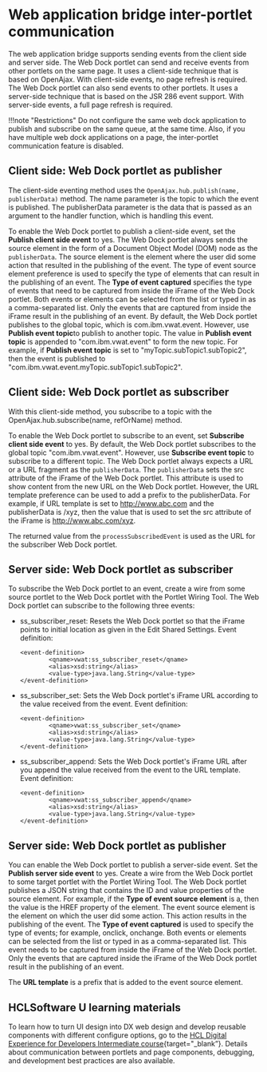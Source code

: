 # Web application bridge inter-portlet communication



The web application bridge supports sending events from the client side and server side. The Web Dock portlet can send and receive events from other portlets on the same page. It uses a client-side technique that is based on OpenAjax. With client-side events, no page refresh is required. The Web Dock portlet can also send events to other portlets. It uses a server-side technique that is based on the JSR 286 event support. With server-side events, a full page refresh is required.

!!!note "Restrictions"
    Do not configure the same web dock application to publish and subscribe on the same queue, at the same time. Also, if you have multiple web dock applications on a page, the inter-portlet communication feature is disabled.

## Client side: Web Dock portlet as publisher

The client-side eventing method uses the `OpenAjax.hub.publish(name, publisherData)` method. The name parameter is the topic to which the event is published. The publisherData parameter is the data that is passed as an argument to the handler function, which is handling this event.

To enable the Web Dock portlet to publish a client-side event, set the **Publish client side event** to yes. The Web Dock portlet always sends the source element in the form of a Document Object Model (DOM) node as the `publisherData`. The source element is the element where the user did some action that resulted in the publishing of the event. The type of event source element preference is used to specify the type of elements that can result in the publishing of an event. The **Type of event captured** specifies the type of events that need to be captured from inside the iFrame of the Web Dock portlet. Both events or elements can be selected from the list or typed in as a comma-separated list. Only the events that are captured from inside the iFrame result in the publishing of an event. By default, the Web Dock portlet publishes to the global topic, which is com.ibm.vwat.event. However, use **Publish event topic**to publish to another topic. The value in **Publish event topic** is appended to "com.ibm.vwat.event" to form the new topic. For example, if **Publish event topic** is set to "myTopic.subTopic1.subTopic2", then the event is published to "com.ibm.vwat.event.myTopic.subTopic1.subTopic2".

## Client side: Web Dock portlet as subscriber

With this client-side method, you subscribe to a topic with the OpenAjax.hub.subscribe\(name, refOrName\) method.

To enable the Web Dock portlet to subscribe to an event, set **Subscribe client side event** to yes. By default, the Web Dock portlet subscribes to the global topic "com.ibm.vwat.event". However, use **Subscribe event topic** to subscribe to a different topic. The Web Dock portlet always expects a URL or a URL fragment as the `publisherData`. The `publisherData` sets the src attribute of the iFrame of the Web Dock portlet. This attribute is used to show content from the new URL on the Web Dock portlet. However, the URL template preference can be used to add a prefix to the publisherData. For example, if URL template is set to http://www.abc.com and the publisherData is /xyz, then the value that is used to set the src attribute of the iFrame is http://www.abc.com/xyz.

The returned value from the `processSubscribedEvent` is used as the URL for the subscriber Web Dock portlet.

## Server side: Web Dock portlet as subscriber

To subscribe the Web Dock portlet to an event, create a wire from some source portlet to the Web Dock portlet with the Portlet Wiring Tool. The Web Dock portlet can subscribe to the following three events:

-   ss\_subscriber\_reset: Resets the Web Dock portlet so that the iFrame points to initial location as given in the Edit Shared Settings. Event definition:

    ```
    <event-definition>
    	  	<qname>vwat:ss_subscriber_reset</qname> 
    	  	<alias>xsd:string</alias>
    	  	<value-type>java.lang.String</value-type>
    </event-definition>
    ```

-   ss\_subscriber\_set: Sets the Web Dock portlet's iFrame URL according to the value received from the event. Event definition:

    ```
    <event-definition>
    	  	<qname>vwat:ss_subscriber_set</qname> 
    	  	<alias>xsd:string</alias>
    	  	<value-type>java.lang.String</value-type>
    </event-definition>
    ```

-   ss\_subscriber\_append: Sets the Web Dock portlet's iFrame URL after you append the value received from the event to the URL template. Event definition:

    ```
    <event-definition>
    	  	<qname>vwat:ss_subscriber_append</qname> 
    	  	<alias>xsd:string</alias>
    	  	<value-type>java.lang.String</value-type>
    </event-definition>
    ```


## Server side: Web Dock portlet as publisher

You can enable the Web Dock portlet to publish a server-side event. Set the **Publish server side event** to yes. Create a wire from the Web Dock portlet to some target portlet with the Portlet Wiring Tool. The Web Dock portlet publishes a JSON string that contains the ID and value properties of the source element. For example, if the **Type of event source element** is a, then the value is the HREF property of the element. The event source element is the element on which the user did some action. This action results in the publishing of the event. The **Type of event captured** is used to specify the type of events; for example, onclick, onchange. Both events or elements can be selected from the list or typed in as a comma-separated list. This event needs to be captured from inside the iFrame of the Web Dock portlet. Only the events that are captured inside the iFrame of the Web Dock portlet result in the publishing of an event.

The **URL template** is a prefix that is added to the event source element.

## HCLSoftware U learning materials

To learn how to turn UI design into DX web design and develop reusable components with different configure options, go to the [HCL Digital Experience for Developers Intermediate course](https://hclsoftwareu.hcltechsw.com/courses/lesson/?id=3461){target="_blank”}. Details about communication between portlets and page components, debugging, and development best practices are also available.
